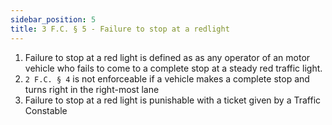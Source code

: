 ```yaml
---
sidebar_position: 5
title: 3 F.C. § 5 - Failure to stop at a redlight
---
```


<ol>
	<li>Failure to stop at a red light is defined as as any operator of an motor vehicle who fails to come to a complete stop at a steady red traffic light.</li>
	<li><code>2 F.C. § 4</code> is not enforceable if a vehicle makes a complete stop and turns right in the right-most lane</li>
	<li>Failure to stop at a red light is punishable with a ticket given by a Traffic Constable</li>
</ol>